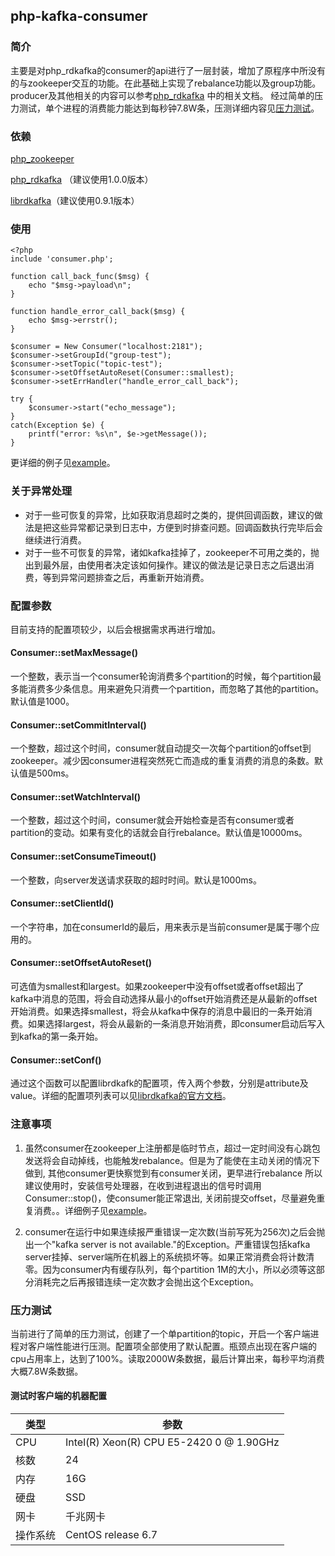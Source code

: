 ## php-kafka-consumer
### 简介
主要是对php_rdkafka的consumer的api进行了一层封装，增加了原程序中所没有的与zookeeper交互的功能。在此基础上实现了rebalance功能以及group功能。
producer及其他相关的内容可以参考[php_rdkafka](https://github.com/arnaud-lb/php-rdkafka) 中的相关文档。
经过简单的压力测试，单个进程的消费能力能达到每秒钟7.8W条，压测详细内容见[压力测试](#压力测试)。

### 依赖
[php_zookeeper](https://github.com/andreiz/php-zookeeper)

[php_rdkafka](https://github.com/arnaud-lb/php-rdkafka/releases/tag/1.0.0) （建议使用1.0.0版本）

[librdkafka](https://github.com/edenhill/librdkafka/releases/tag/0.9.1)（建议使用0.9.1版本）

### 使用
```
<?php 
include 'consumer.php';

function call_back_func($msg) {
    echo "$msg->payload\n";
}

function handle_error_call_back($msg) {
    echo $msg->errstr();
}

$consumer = New Consumer("localhost:2181");
$consumer->setGroupId("group-test");
$consumer->setTopic("topic-test");
$consumer->setOffsetAutoReset(Consumer::smallest);
$consumer->setErrHandler("handle_error_call_back");

try {
    $consumer->start("echo_message");
}
catch(Exception $e) {
    printf("error: %s\n", $e->getMessage());
}

```

更详细的例子见[example](./example.php)。

### 关于异常处理
* 对于一些可恢复的异常，比如获取消息超时之类的，提供回调函数，建议的做法是把这些异常都记录到日志中，方便到时排查问题。回调函数执行完毕后会继续进行消费。
* 对于一些不可恢复的异常，诸如kafka挂掉了，zookeeper不可用之类的，抛出到最外层，由使用者决定该如何操作。建议的做法是记录日志之后退出消费，等到异常问题排查之后，再重新开始消费。

### 配置参数
目前支持的配置项较少，以后会根据需求再进行增加。
#### Consumer::setMaxMessage()
一个整数，表示当一个consumer轮询消费多个partition的时候，每个partition最多能消费多少条信息。用来避免只消费一个partition，而忽略了其他的partition。默认值是1000。

#### Consumer::setCommitInterval()
一个整数，超过这个时间，consumer就自动提交一次每个partition的offset到zookeeper。减少因consumer进程突然死亡而造成的重复消费的消息的条数。默认值是500ms。

#### Consumer::setWatchInterval()
一个整数，超过这个时间，consumer就会开始检查是否有consumer或者partition的变动。如果有变化的话就会自行rebalance。默认值是10000ms。

#### Consumer::setConsumeTimeout()
一个整数，向server发送请求获取的超时时间。默认是1000ms。

#### Consumer::setClientId()
一个字符串，加在consumerId的最后，用来表示是当前consumer是属于哪个应用的。

#### Consumer::setOffsetAutoReset()
可选值为smallest和largest。如果zookeeper中没有offset或者offset超出了kafka中消息的范围，将会自动选择从最小的offset开始消费还是从最新的offset开始消费。如果选择smallest，将会从kafka中保存的消息中最旧的一条开始消费。如果选择largest，将会从最新的一条消息开始消费，即consumer启动后写入到kafka的第一条开始。

#### Consumer::setConf()
通过这个函数可以配置librdkafk的配置项，传入两个参数，分别是attribute及value。详细的配置项列表可以见[librdkafka的官方文档](https://github.com/edenhill/librdkafka/blob/master/CONFIGURATION.md)。

### 注意事项
1) 虽然consumer在zookeeper上注册都是临时节点，超过一定时间没有心跳包发送将会自动掉线，也能触发rebalance。但是为了能使在主动关闭的情况下做到, 其他consumer更快察觉到有consumer关闭，更早进行rebalance
    所以建议使用时，安装信号处理器，在收到进程退出的信号时调用Consumer::stop()，使consumer能正常退出, 关闭前提交offset，尽量避免重复消费。。详细例子见[example](./example.php)。

2) consumer在运行中如果连续报严重错误一定次数(当前写死为256次)之后会抛出一个"kafka server is not available."的Exception。严重错误包括kafka server挂掉、server端所在机器上的系统损坏等。如果正常消费会将计数清零。因为consumer内有缓存队列，每个partition 1M的大小，所以必须等这部分消耗完之后再报错连续一定次数才会抛出这个Exception。

### 压力测试
当前进行了简单的压力测试，创建了一个单partition的topic，开启一个客户端进程对客户端性能进行压测。配置项全部使用了默认配置。瓶颈点出现在客户端的cpu占用率上，达到了100%。读取2000W条数据，最后计算出来，每秒平均消费大概7.8W条数据。

#### 测试时客户端的机器配置
|类型|参数|
|---|---|
|CPU|Intel(R) Xeon(R) CPU E5-2420 0 @ 1.90GHz|
|核数|24|
|内存|16G|
|硬盘|SSD|
|网卡|千兆网卡|
|操作系统|CentOS release 6.7|


